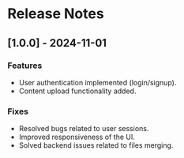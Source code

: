 # Release Notes

## [1.0.0] - 2024-11-01
### Features
- User authentication implemented (login/signup).
- Content upload functionality added.

### Fixes
- Resolved bugs related to user sessions.
- Improved responsiveness of the UI.
- Solved backend issues related to files merging.
